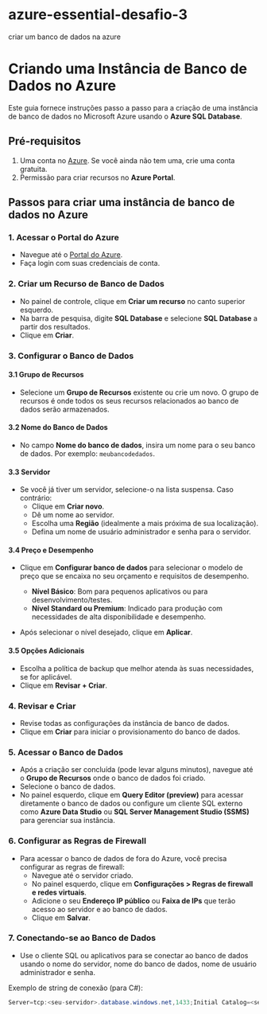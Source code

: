 # azure-essential-desafio-3
criar um banco de dados na azure
# Criando uma Instância de Banco de Dados no Azure

Este guia fornece instruções passo a passo para a criação de uma instância de banco de dados no Microsoft Azure usando o **Azure SQL Database**.

## Pré-requisitos

1. Uma conta no [Azure](https://portal.azure.com/). Se você ainda não tem uma, crie uma conta gratuita.
2. Permissão para criar recursos no **Azure Portal**.

## Passos para criar uma instância de banco de dados no Azure

### 1. Acessar o Portal do Azure

- Navegue até o [Portal do Azure](https://portal.azure.com/).
- Faça login com suas credenciais de conta.

### 2. Criar um Recurso de Banco de Dados

- No painel de controle, clique em **Criar um recurso** no canto superior esquerdo.
- Na barra de pesquisa, digite **SQL Database** e selecione **SQL Database** a partir dos resultados.
- Clique em **Criar**.

### 3. Configurar o Banco de Dados

#### 3.1 Grupo de Recursos

- Selecione um **Grupo de Recursos** existente ou crie um novo. O grupo de recursos é onde todos os seus recursos relacionados ao banco de dados serão armazenados.

#### 3.2 Nome do Banco de Dados

- No campo **Nome do banco de dados**, insira um nome para o seu banco de dados. Por exemplo: `meubancodedados`.

#### 3.3 Servidor

- Se você já tiver um servidor, selecione-o na lista suspensa. Caso contrário:
  - Clique em **Criar novo**.
  - Dê um nome ao servidor.
  - Escolha uma **Região** (idealmente a mais próxima de sua localização).
  - Defina um nome de usuário administrador e senha para o servidor.

#### 3.4 Preço e Desempenho

- Clique em **Configurar banco de dados** para selecionar o modelo de preço que se encaixa no seu orçamento e requisitos de desempenho.
  - **Nível Básico**: Bom para pequenos aplicativos ou para desenvolvimento/testes.
  - **Nível Standard ou Premium**: Indicado para produção com necessidades de alta disponibilidade e desempenho.
  
- Após selecionar o nível desejado, clique em **Aplicar**.

#### 3.5 Opções Adicionais

- Escolha a política de backup que melhor atenda às suas necessidades, se for aplicável.
- Clique em **Revisar + Criar**.

### 4. Revisar e Criar

- Revise todas as configurações da instância de banco de dados.
- Clique em **Criar** para iniciar o provisionamento do banco de dados.

### 5. Acessar o Banco de Dados

- Após a criação ser concluída (pode levar alguns minutos), navegue até o **Grupo de Recursos** onde o banco de dados foi criado.
- Selecione o banco de dados.
- No painel esquerdo, clique em **Query Editor (preview)** para acessar diretamente o banco de dados ou configure um cliente SQL externo como **Azure Data Studio** ou **SQL Server Management Studio (SSMS)** para gerenciar sua instância.

### 6. Configurar as Regras de Firewall

- Para acessar o banco de dados de fora do Azure, você precisa configurar as regras de firewall:
  - Navegue até o servidor criado.
  - No painel esquerdo, clique em **Configurações > Regras de firewall e redes virtuais**.
  - Adicione o seu **Endereço IP público** ou **Faixa de IPs** que terão acesso ao servidor e ao banco de dados.
  - Clique em **Salvar**.

### 7. Conectando-se ao Banco de Dados

- Use o cliente SQL ou aplicativos para se conectar ao banco de dados usando o nome do servidor, nome do banco de dados, nome de usuário administrador e senha.

Exemplo de string de conexão (para C#):
```csharp
Server=tcp:<seu-servidor>.database.windows.net,1433;Initial Catalog=<seu-banco-de-dados>;Persist Security Info=False;User ID=<seu-usuario>;Password=<sua-senha>;MultipleActiveResultSets=False;Encrypt=True;TrustServerCertificate=False;Connection Timeout=30;

